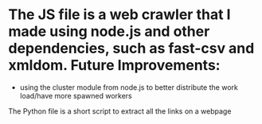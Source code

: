 The JS file is a web crawler that I made using node.js and other dependencies, such as fast-csv and xmldom.
Future Improvements:
====================
- using the cluster module from node.js to better distribute the work load/have more spawned workers

The Python file is a short script to extract all the links on a webpage
